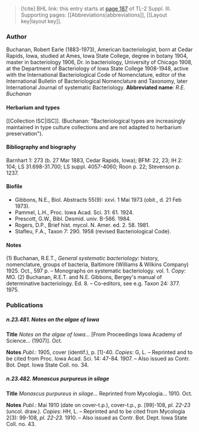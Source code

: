 > [!cite] BHL link: this entry starts at [page 187](https://www.biodiversitylibrary.org/page/33266494) of TL-2 Suppl. III.
> Supporting pages: [[Abbreviations|abbreviations]], [[Layout key|layout key]].

### Author

Buchanan, Robert Earle (1883-1973), American bacteriologist, born at Cedar Rapids, Iowa, studied at Ames, Iowa State College, degree in botany 1904, master in bacteriology 1906, Dr. in bacteriology, University of Chicago 1908, at the Department of Bacteriology of Iowa State College 1908-1948, active with the International Bacteriological Code of Nomenclature, editor of the International Bulletin of Bacteriological Nomenclature and Taxonomy, later International Journal of systematic Bacteriology. 
**Abbreviated name**: *R.E. Buchanan*

#### Herbarium and types

[[Collection ISC|ISC]]. (Buchanan: "Bacteriological types are increasingly maintained in type culture collections and are not adapted to herbarium preservation").

#### Bibliography and biography

Barnhart 1: 273 (b. 27 Mar 1883, Cedar Rapids, Iowa); BFM: 22, 23; IH 2: 104; LS 31.698-31.700; LS suppl. 4057-4060; Roon p. 22; Stevenson p. 1237.

#### Biofile

- Gibbons, N.E., Biol. Abstracts 55(9): xxvi. 1 Mai 1973 (obit., d. 21 Feb 1973).
- Pammel, L.H., Proc. Iowa Acad. Sci. 31: 61. 1924.
- Prescott, G.W., Bibl. Desmid. univ. B-566. 1984.
- Rogers, D.P., Brief hist. mycol. N. Amer. ed. 2. 58. 1981.
- Stafleu, F.A., Taxon 7: 290. 1958 (revised Bacteriological Code).

#### Notes

(1) Buchanan, R.E.T., *General systematic bacteriology*: history, nomenclature, groups of bacteria, Baltimore (Williams & Wilkins Company) 1925. Oct., 597 p. – Monographs on systematic bacteriology. vol. 1. *Copy*: MO.
(2) Buchanan, R.E.T. and N.E. Gibbons, Bergey's manual of determinative bacteriology. Ed.
8. – Co-editors, see e.g. Taxon 24: 377. 1975.

### Publications

##### n.23.481. Notes on the algae of Iowa

**Title**
*Notes on the algae of Iowa*... \[From Proceedings Iowa Academy of Science... (1907)\]. Oct.

**Notes**
*Publ*.: 1905, cover (identif.), p. \[1\]-40. *Copies*: G, L. – Reprinted and to be cited from Proc. Iowa Acad. Sci. 14: 47-84. 1907. – Also issued as Contr. Bot. Dept. Iowa State Coll. no. 34.

##### n.23.482. Monascus purpureus in silage

**Title**
*Monascus purpureus in silage*... Reprinted from Mycologia... 1910. Oct.

**Notes**
*Publ*.: Mai 1910 (date on cover-t.p.), cover-t.p., p. \[99\]-108, *pl. 22-23* (uncol. draw.). *Copies*: HH, L. – Reprinted and to be cited from Mycologia 2(3): 99-108, *pl. 22-23.* 1910. – Also issued as Contr. Bot. Dept. Iowa State Coll. no. 43.

